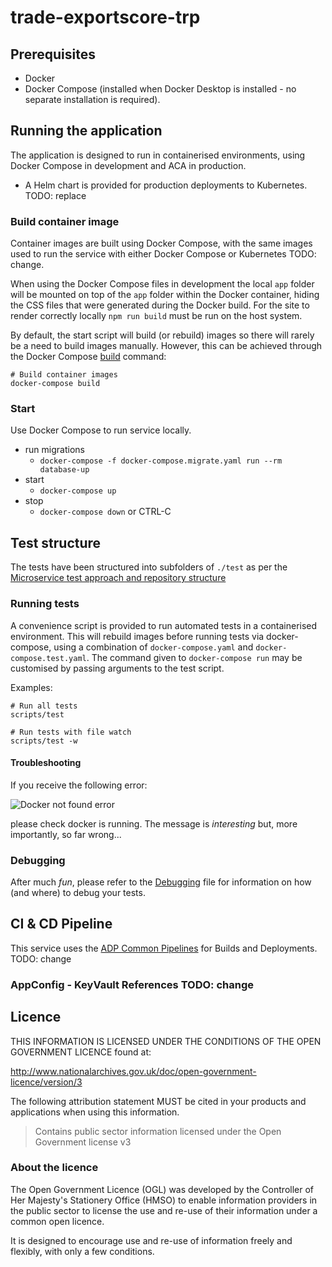# trade-exportscore-trp

## Prerequisites

- Docker
- Docker Compose (installed when Docker Desktop is installed - no separate installation is required).

## Running the application

The application is designed to run in containerised environments, using Docker Compose in development and ACA in production.

- A Helm chart is provided for production deployments to Kubernetes. TODO: replace

### Build container image

Container images are built using Docker Compose, with the same images used to run the service with either Docker Compose or Kubernetes TODO: change.

When using the Docker Compose files in development the local `app` folder will
be mounted on top of the `app` folder within the Docker container, hiding the CSS files that were generated during the Docker build. For the site to render correctly locally `npm run build` must be run on the host system.

By default, the start script will build (or rebuild) images so there will
rarely be a need to build images manually. However, this can be achieved
through the Docker Compose
[build](https://docs.docker.com/compose/reference/build/) command:

```text
# Build container images
docker-compose build
```

### Start

Use Docker Compose to run service locally.

- run migrations
  - `docker-compose -f docker-compose.migrate.yaml run --rm database-up`
- start
  - `docker-compose up`
- stop
  - `docker-compose down` or CTRL-C

## Test structure

The tests have been structured into subfolders of `./test` as per the
[Microservice test approach and repository structure](https://eaflood.atlassian.net/wiki/spaces/FPS/pages/1845396477/Microservice+test+approach+and+repository+structure)

### Running tests

A convenience script is provided to run automated tests in a containerised
environment. This will rebuild images before running tests via docker-compose,
using a combination of `docker-compose.yaml` and `docker-compose.test.yaml`.
The command given to `docker-compose run` may be customised by passing
arguments to the test script.

Examples:

```text
# Run all tests
scripts/test

# Run tests with file watch
scripts/test -w
```

#### Troubleshooting

If you receive the following error:

![Docker not found error](./readme-images/Screenshot%202024-07-25%20103846.png "Docker not found error")

please check docker is running. The message is _interesting_ but, more importantly, so far wrong...

### Debugging

After much _fun_, please refer to the [Debugging](./debugging.md) file for information on how (and where) to debug your tests.

## CI & CD Pipeline

This service uses the [ADP Common Pipelines](https://github.com/DEFRA/adp-pipeline-common) for Builds and Deployments. TODO: change

### AppConfig - KeyVault References TODO: change


## Licence

THIS INFORMATION IS LICENSED UNDER THE CONDITIONS OF THE OPEN GOVERNMENT LICENCE found at:

<http://www.nationalarchives.gov.uk/doc/open-government-licence/version/3>

The following attribution statement MUST be cited in your products and applications when using this information.

> Contains public sector information licensed under the Open Government license v3

### About the licence

The Open Government Licence (OGL) was developed by the Controller of Her Majesty's Stationery Office (HMSO) to enable information providers in the public sector to license the use and re-use of their information under a common open licence.

It is designed to encourage use and re-use of information freely and flexibly, with only a few conditions.
